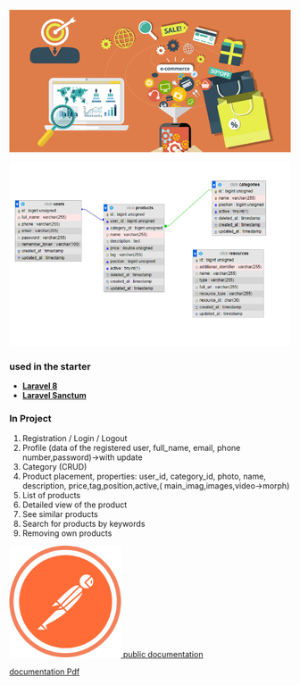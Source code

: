 <p align="center"><a href="https://github.com/TursunboyevJahongir" target="_blank"><img src="public/image.jpg"></a></p>
<p align="center"><img src="public/Db.png"></p>

### used in the starter

- **[Laravel 8](https://laravel.com/)**
- **[Laravel Sanctum](https://laravel.com/docs/8.x/sanctum)**

### In Project

1. Registration / Login / Logout
2. Profile (data of the registered user, full_name, email, phone number,password)->with update
3. Category (CRUD)
3. Product placement, properties: user_id, category_id, photo, name, description, price,tag,position,active,(
   main_imag,images,video->morph)
4. List of products
5. Detailed view of the product
6. See similar products
7. Search for products by keywords
8. Removing own products

<a href="https://documenter.getpostman.com/view/9990014/UVByJAY3#a81f2dda-0b4a-4f14-9e9d-c6d832d99d30" target="_blank"><img src="public/postman.svg" width="200"> public documentation</a>
<p><a href="public/Click.pdf" download>documentation Pdf</a></p>
